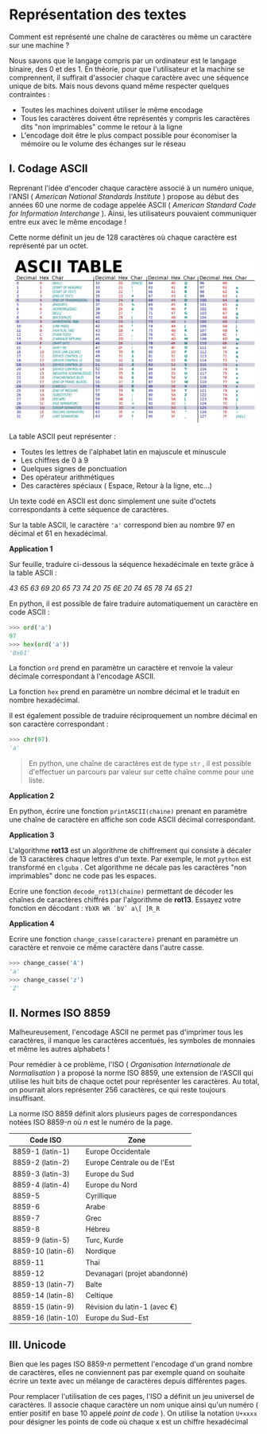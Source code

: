 # Représentation des textes

Comment est représenté une chaîne de caractères ou même un caractère sur une machine ?

Nous savons que le langage compris par un ordinateur est le langage binaire, des 0 et des 1. En théorie, pour que l'utilisateur et la machine se comprennent, il suffirait d'associer chaque caractère avec une séquence unique de bits. Mais nous devons quand même respecter quelques contraintes :

- Toutes les machines doivent utiliser le même encodage
- Tous les caractères doivent être représentés y compris les caractères dits "non imprimables" comme le retour à la ligne
- L'encodage doit être le plus compact possible pour économiser la mémoire ou le volume des échanges sur le réseau

## I. Codage ASCII

Reprenant l'idée d'encoder chaque caractère associé à un numéro unique, l'ANSI ( *American National Standards Institute* ) propose au début des années 60 une norme de codage appelée ASCII ( *American Standard Code for Information Interchange* ). Ainsi, les utilisateurs pouvaient communiquer entre eux avec le même encodage !

Cette norme définit un jeu de 128 caractères où chaque caractère est représenté par un octet.

![table ASCII](Table_ASCII.png)

La table ASCII peut représenter :

- Toutes les lettres de l'alphabet latin en majuscule et minuscule
- Les chiffres de 0 à 9
- Quelques signes de ponctuation
- Des opérateur arithmétiques
- Des caractères spéciaux ( Espace, Retour à la ligne, etc...)

Un texte codé en ASCII est donc simplement une suite d'octets correspondants à cette séquence de caractères.

Sur la table ASCII, le caractère ``'a'`` correspond bien au nombre 97 en décimal et 61 en hexadécimal.

**Application 1** 

Sur feuille, traduire ci-dessous la séquence hexadécimale en texte grâce à la table ASCII :

*43 65 63 69 20 65 73 74 20 75 6E 20 74 65 78 74 65 21* 

En python, il est possible de faire traduire automatiquement un caractère en code ASCII :

```python
>>> ord('a')
97
>>> hex(ord('a'))
'0x61'
```

La fonction ``ord`` prend en paramètre un caractère et renvoie la valeur décimale correspondant à l'encodage ASCII.

La fonction ``hex`` prend en paramètre un nombre décimal et le traduit en nombre hexadécimal.

Il est également possible de traduire réciproquement un nombre décimal en son caractère correspondant :

```python
>>> chr(97)
'a'
```

> En python, une chaîne de caractères est de type ``str`` , il est possible d'effectuer un parcours par valeur sur cette chaîne comme pour une liste.

**Application 2**

En python, écrire une fonction ``printASCII(chaine)``  prenant en paramètre une chaîne de caractère en affiche son code ASCII décimal correspondant.

**Application 3** 

L'algorithme **rot13** est un algorithme de chiffrement qui consiste à décaler de 13 caractères chaque lettres d'un texte. Par exemple, le mot ``python`` est transformé en ``clguba`` . Cet algorithme ne décale pas les caractères "non imprimables" donc ne code pas les espaces.

Ecrire une fonction ``decode_rot13(chaine)`` permettant de décoder les chaînes de caractères chiffrés par l'algorithme de **rot13**. Essayez votre fonction en décodant : ``YbXR WR `bV` a\[ ]R_R`` 

**Application 4**

Ecrire une fonction ``change_casse(caractere)`` prenant en paramètre un caractère et renvoie ce même caractère dans l'autre casse.

```python
>>> change_casse('A')
'a'
>>> change_casse('z')
'Z'
```

## II. Normes ISO 8859

Malheureusement, l'encodage ASCII ne permet pas d'imprimer tous les caractères, il manque les caractères accentués, les symboles de monnaies et même les autres alphabets !

Pour remédier à ce problème, l'ISO ( *Organisation Internationale de Normalisation* ) a proposé la norme ISO 8859, une extension de l'ASCII qui utilise les huit bits de chaque octet pour représenter les caractères. Au total, on pourrait alors représenter 256 caractères, ce qui reste toujours insuffisant.

La norme ISO 8859 définit alors plusieurs pages de correspondances notées ISO 8859-*n* où *n* est le numéro de la page.

| Code ISO           | Zone                          |
| ------------------ | ----------------------------- |
| 8859-1 (latin-1)   | Europe Occidentale            |
| 8859-2 (latin-2)   | Europe Centrale ou de l'Est   |
| 8859-3 (latin-3)   | Europe du Sud                 |
| 8859-4 (latin-4)   | Europe du Nord                |
| 8859-5             | Cyrillique                    |
| 8859-6             | Arabe                         |
| 8859-7             | Grec                          |
| 8859-8             | Hébreu                        |
| 8859-9 (latin-5)   | Turc, Kurde                   |
| 8859-10 (latin-6)  | Nordique                      |
| 8859-11            | Thaï                          |
| 8859-12            | Devanagari (projet abandonné) |
| 8859-13 (latin-7)  | Balte                         |
| 8859-14 (latin-8)  | Celtique                      |
| 8859-15 (latin-9)  | Révision du latin-1 (avec €)  |
| 8859-16 (latin-10) | Europe du Sud-Est             |

## III. Unicode

Bien que les pages ISO 8859-*n* permettent l'encodage d'un grand nombre de caractères, elles ne conviennent pas par exemple quand on souhaite écrire un texte avec un mélange de caractères depuis différentes pages.

Pour remplacer l'utilisation de ces pages, l'ISO a définit un jeu universel de caractères. Il associe chaque caractère un nom unique ainsi qu'un numéro ( entier positif en base 10 appelé *point de code* ). On utilise la notation ``U+xxxx`` pour désigner les points de code où chaque x est un chiffre hexadécimal
